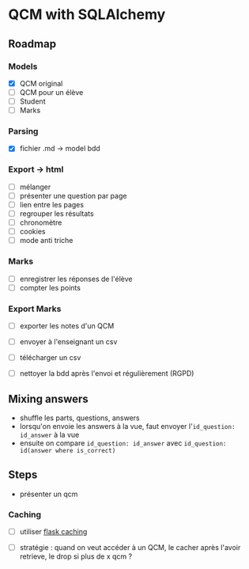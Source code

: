 # QCM with SQLAlchemy


## Roadmap

### Models

- [x] QCM original
- [ ] QCM pour un élève
- [ ] Student
- [ ] Marks

### Parsing

- [x] fichier .md -> model bdd

### Export -> html

- [ ] mélanger
- [ ] présenter une question par page
- [ ] lien entre les pages
- [ ] regrouper les résultats
- [ ] chronomètre
- [ ] cookies
- [ ] mode anti triche

### Marks

- [ ] enregistrer les réponses de l'élève
- [ ] compter les points

### Export Marks

- [ ] exporter les notes d'un QCM
- [ ] envoyer à l'enseignant un csv
- [ ] télécharger un csv
- [ ] nettoyer la bdd après l'envoi et régulièrement (RGPD)


## Mixing answers

* shuffle les parts, questions, answers
* lorsqu'on envoie les answers à la vue, faut envoyer l'`id_question: id_answer` à la vue
* ensuite on compare `id_question: id_answer` avec `id_question: id(answer where is_correct)`

## Steps

- présenter un qcm

### Caching

- [ ] utiliser [flask caching](https://flask-caching.readthedocs.io/en/latest/)
- [ ] stratégie : quand on veut accéder à un QCM, le cacher après l'avoir retrieve, le drop si plus de x qcm ?

